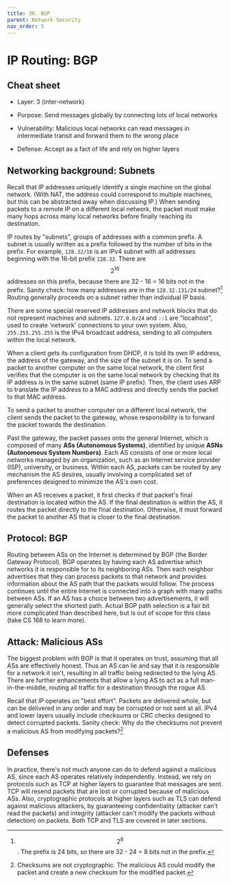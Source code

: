 ```yaml
---
title: 30. BGP
parent: Network Security
nav_order: 5
---
```


# IP Routing: BGP

## Cheat sheet

- Layer: 3 (inter-network)

- Purpose: Send messages globally by connecting lots of local networks

- Vulnerability: Malicious local networks can read messages in intermediate
  transit and forward them to the wrong place

- Defense: Accept as a fact of life and rely on higher layers

## Networking background: Subnets

Recall that IP addresses uniquely identify a single machine on the global
network. (With NAT, the address could correspond to multiple machines, but this
can be abstracted away when discussing IP.) When sending packets to a remote IP
on a different local network, the packet must make many hops across many local
networks before finally reaching its destination.

IP routes by "subnets", groups of addresses with a common prefix. A subnet is
usually written as a prefix followed by the number of bits in the prefix. For
example, `128.32/16` is an IPv4 subnet with all addresses beginning with the
16-bit prefix `128.32`. There are $$2^{16}$$ addresses on this prefix, because
there are 32 - 16 = 16 bits not in the prefix. Sanity check: how many addresses
are in the `128.32.131/24` subnet?[^1] Routing generally proceeds on a subnet
rather than individual IP basis.

There are some special reserved IP addresses and network blocks that do not
represent machines and subnets. `127.0.0/24` and `::1` are "localhost", used to
create 'network' connections to your own system. Also, `255.255.255.255` is the
IPv4 broadcast address, sending to all computers within the local network.

When a client gets its configuration from DHCP, it is told its own IP address,
the address of the gateway, and the size of the subnet it is on. To send a
packet to another computer on the same local network, the client first verifies
that the computer is on the same local network by checking that its IP address
is in the same subnet (same IP prefix). Then, the client uses ARP to translate
the IP address to a MAC address and directly sends the packet to that MAC
address.

To send a packet to another computer on a different local network, the client
sends the packet to the gateway, whose responsibility is to forward the packet
towards the destination.

Past the gateway, the packet passes onto the general Internet, which is composed
of many **ASs (Autonomous Systems)**, identified by unique **ASNs (Autonomous
System Numbers)**. Each AS consists of one or more local networks managed by an
organization, such as an Internet service provider (ISP), university, or
business. Within each AS, packets can be routed by any mechanism the AS desires,
usually involving a complicated set of preferences designed to minimize the AS's
own cost.

When an AS receives a packet, it first checks if that packet's final destination
is located within the AS. If the final destination is within the AS, it routes
the packet directly to the final destination. Otherwise, it must forward the
packet to another AS that is closer to the final destination.

## Protocol: BGP

Routing between ASs on the Internet is determined by BGP (the Border Gateway
Protocol). BGP operates by having each AS advertise which networks it is
responsible for to its neighboring ASs. Then each neighbor advertises that they
can process packets to that network and provides information about the AS path
that the packets would follow. The process continues until the entire Internet
is connected into a graph with many paths between ASs. If an AS has a choice
between two advertisements, it will generally select the shortest path. Actual
BGP path selection is a fair bit more complicated than described here, but is
out of scope for this class (take CS 168 to learn more).

## Attack: Malicious ASs

The biggest problem with BGP is that it operates on trust, assuming that all ASs
are effectively honest. Thus an AS can lie and say that it is responsible for a
network it isn't, resulting in all traffic being redirected to the lying AS.
There are further enhancements that allow a lying AS to act as a full
man-in-the-middle, routing all traffic for a destination through the rogue AS.

Recall that IP operates on "best effort". Packets are delivered whole, but can
be delivered in any order and may be corrupted or not sent at all. IPv4 and
lower layers usually include checksums or CRC checks designed to detect
corrupted packets. Sanity check: Why do the checksums not prevent a malicious AS
from modifying packets?[^2]

## Defenses

In practice, there's not much anyone can do to defend against a malicious AS,
since each AS operates relatively independently. Instead, we rely on protocols
such as TCP at higher layers to guarantee that messages are sent. TCP will
resend packets that are lost or corrupted because of malicious ASs. Also,
cryptographic protocols at higher layers such as TLS can defend against
malicious attackers, by guaranteeing confidentiality (attacker can't read the
packets) and integrity (attacker can't modify the packets without detection) on
packets. Both TCP and TLS are covered in later sections.

[^1]:
    $$2^8$$. The prefix is 24 bits, so there are 32 - 24 = 8 bits not in the
    prefix.

[^2]:
    Checksums are not cryptographic. The malicious AS could modify the packet
    and create a new checksum for the modified packet.
